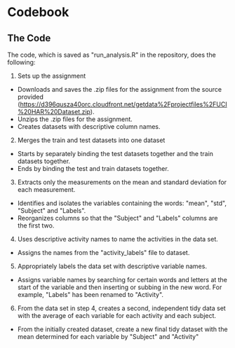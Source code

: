 # Codebook #

## The Code ##
The code, which is saved as "run_analysis.R" in the repository, does the following:

1. Sets up the assignment
- Downloads and saves the .zip files for the assignment from the source provided (https://d396qusza40orc.cloudfront.net/getdata%2Fprojectfiles%2FUCI%20HAR%20Dataset.zip).
- Unzips the .zip files for the assignment.
- Creates datasets with descriptive column names.

2. Merges the train and test datasets into one dataset
- Starts by separately binding the test datasets together and the train datasets together.
- Ends by binding the test and train datasets together.

3. Extracts only the measurements on the mean and standard deviation for each measurement.
- Identifies and isolates the variables containing the words: "mean", "std", "Subject" and "Labels".
- Reorganizes columns so that the "Subject" and "Labels" columns are the first two.

4. Uses descriptive activity names to name the activities in the data set.
- Assigns the names from the "activity_labels" file to dataset.

5. Appropriately labels the data set with descriptive variable names. 
- Assigns variable names by searching for certain words and letters at the start of the variable and then inserting or subbing in the new word. For example, "Labels" has been renamed to "Activity".

6. From the data set in step 4, creates a second, independent tidy data set with the average of each variable for each activity and each subject.
- From the initially created dataset, create a new final tidy dataset with the mean determined for each variable by "Subject" and "Activity"

